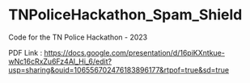 # TNPoliceHackathon_Spam_Shield

Code for the TN Police Hackathon - 2023


PDF Link : https://docs.google.com/presentation/d/16piKXntkue-wNc16cRxZu6Fz4Al_Hi_6/edit?usp=sharing&ouid=106556702476183896177&rtpof=true&sd=true

